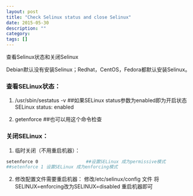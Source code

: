 ```yaml
---
layout: post
title: "Check Selinux status and close Selinux"
date: 2015-05-30
description: ""
category: 
tags: []
---
```


查看Selinux状态和关闭Selinux

Debian默认没有安装Selinux；Redhat，CentOS，Fedora都默认安装Selinux。

### 查看SELinux状态：

1. /usr/sbin/sestatus -v      ##如果SELinux status参数为enabled即为开启状态
SELinux status:                 enabled

2. getenforce                 ##也可以用这个命令检查

### 关闭SELinux：

1. 临时关闭（不用重启机器）：

```sh
setenforce 0                  ##设置SELinux 成为permissive模式
##setenforce 1 设置SELinux 成为enforcing模式
```

2. 修改配置文件需要重启机器：
修改/etc/selinux/config 文件
将SELINUX=enforcing改为SELINUX=disabled
重启机器即可
